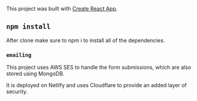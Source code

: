 This project was built with [Create React App](https://github.com/facebook/create-react-app).

## `npm install`

After clone make sure to npm i to install all of the dependencies.

### `emailing`

This project uses AWS SES to handle the form submissions, which are also stored using MongoDB.

It is deployed on Netlify and uses Cloudflare to provide an added layer of security.
